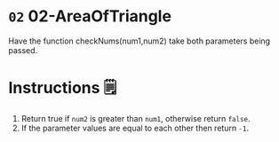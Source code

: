 # `02` 02-AreaOfTriangle

Have the function checkNums(num1,num2) take both parameters being passed.

# Instructions 🗒
1. Return true if `num2` is greater than `num1`, otherwise return `false`. 
2. If the parameter values are equal to each other then return `-1`.